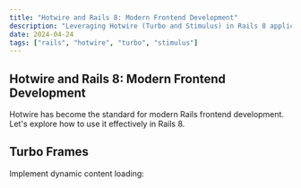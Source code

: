 ```yaml
---
title: "Hotwire and Rails 8: Modern Frontend Development"
description: "Leveraging Hotwire (Turbo and Stimulus) in Rails 8 applications"
date: 2024-04-24
tags: ["rails", "hotwire", "turbo", "stimulus"]
---
```


## Hotwire and Rails 8: Modern Frontend Development

Hotwire has become the standard for modern Rails frontend development. Let's explore how to use it effectively in Rails 8.

## Turbo Frames

Implement dynamic content loading: 